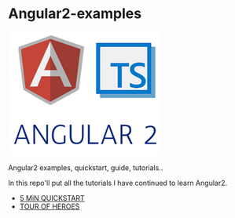 # Angular2-examples

![logo](./logo.png "logo")

Angular2 examples, quickstart, guide, tutorials..

In this repo'll put all the tutorials I have continued to learn Angular2.

* [5 MiN QUICKSTART](https://angular.io/docs/ts/latest/quickstart.html)
* [TOUR OF HEROES](https://angular.io/docs/ts/latest/tutorial/)
